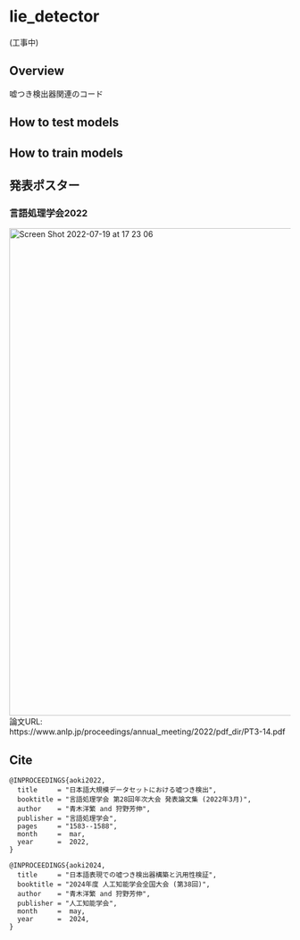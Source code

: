 # lie_detector
(工事中)
## Overview
嘘つき検出器関連のコード

## How to test models


## How to train models



## 発表ポスター

### 言語処理学会2022
<img width="872" alt="Screen Shot 2022-07-19 at 17 23 06" src="https://user-images.githubusercontent.com/58395317/179703277-6675831c-3370-4ec0-b448-0884ed1fe3ed.png">
論文URL: https://www.anlp.jp/proceedings/annual_meeting/2022/pdf_dir/PT3-14.pdf

## Cite
```
@INPROCEEDINGS{aoki2022,
  title     = "日本語大規模データセットにおける嘘つき検出",
  booktitle = "言語処理学会 第28回年次大会 発表論文集 (2022年3月)",
  author    = "青木洋繁 and 狩野芳伸",
  publisher = "言語処理学会",
  pages     = "1583--1588",
  month     =  mar,
  year      =  2022,
}

@INPROCEEDINGS{aoki2024,
  title     = "日本語表現での嘘つき検出器構築と汎用性検証",
  booktitle = "2024年度 人工知能学会全国大会 (第38回)",
  author    = "青木洋繁 and 狩野芳伸",
  publisher = "人工知能学会",
  month     =  may,
  year      =  2024,
}
```
